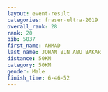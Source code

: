 ```yaml
---
layout: event-result 
categories: fraser-ultra-2019 
overall_rank: 28
rank: 20
bib: 5037
first_name: AHMAD
last_name: JOHAN BIN ABU BAKAR
distance: 50KM
category: 50KM
gender: Male
finish_time: 6-46-52
---
```

